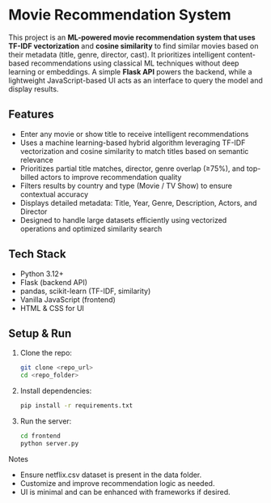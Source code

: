 # Movie Recommendation System

This project is an **ML-powered movie recommendation system that uses TF-IDF vectorization** and **cosine similarity** to find similar movies based on their metadata (title, genre, director, cast). It prioritizes intelligent content-based recommendations using classical ML techniques without deep learning or embeddings. A simple **Flask API** powers the backend, while a lightweight JavaScript-based UI acts as an interface to query the model and display results.

## Features
 - Enter any movie or show title to receive intelligent recommendations
 - Uses a machine learning-based hybrid algorithm leveraging TF-IDF vectorization and cosine similarity to match titles based on semantic relevance
 - Prioritizes partial title matches, director, genre overlap (≥75%), and top-billed actors to improve recommendation quality
 - Filters results by country and type (Movie / TV Show) to ensure contextual accuracy
 - Displays detailed metadata: Title, Year, Genre, Description, Actors, and Director
 - Designed to handle large datasets efficiently using vectorized operations and optimized similarity search

## Tech Stack

- Python 3.12+
- Flask (backend API)
- pandas, scikit-learn (TF-IDF, similarity)
- Vanilla JavaScript (frontend)
- HTML & CSS for UI

## Setup & Run

1. Clone the repo:
   ```bash
   git clone <repo_url>
   cd <repo_folder>


2. Install dependencies:
    ```bash
    pip install -r requirements.txt

3. Run the server:
    ```bash
    cd frontend
    python server.py


Notes
 - Ensure netflix.csv dataset is present in the data folder.
 - Customize and improve recommendation logic as needed.
 - UI is minimal and can be enhanced with frameworks if desired.
